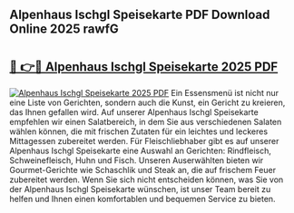 ## Alpenhaus Ischgl Speisekarte PDF Download Online 2025 rawfG

# <h2><a href="http://gcbkm1d.nevu.top/?p=Alpenhaus+Ischgl+Speisekarte">🔗 👉🔴 Alpenhaus Ischgl Speisekarte 2025 PDF</a></h2>

[![Alpenhaus Ischgl Speisekarte 2025 PDF](https://i.imgur.com/dBaPXMq.png)](http://gcbkm1d.nevu.top/?p=Alpenhaus+Ischgl+Speisekarte)
Ein Essensmenü ist nicht nur eine Liste von Gerichten, sondern auch die Kunst, ein Gericht zu kreieren, das Ihnen gefallen wird. Auf unserer Alpenhaus Ischgl Speisekarte empfehlen wir einen Salatbereich, in dem Sie aus verschiedenen Salaten wählen können, die mit frischen Zutaten für ein leichtes und leckeres Mittagessen zubereitet werden. Für Fleischliebhaber gibt es auf unserer Alpenhaus Ischgl Speisekarte eine Auswahl an Gerichten: Rindfleisch, Schweinefleisch, Huhn und Fisch. Unseren Auserwählten bieten wir Gourmet-Gerichte wie Schaschlik und Steak an, die auf frischem Feuer zubereitet werden. Wenn Sie sich nicht entscheiden können, was Sie von der Alpenhaus Ischgl Speisekarte wünschen, ist unser Team bereit zu helfen und Ihnen einen komfortablen und bequemen Service zu bieten.

